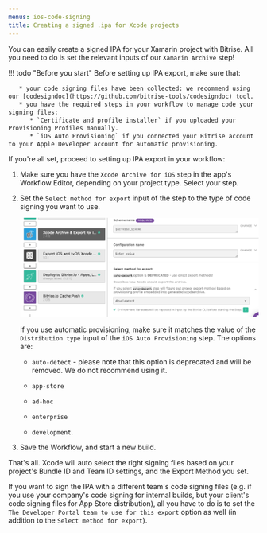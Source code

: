 ```yaml
---
menus: ios-code-signing
title: Creating a signed .ipa for Xcode projects
---
```

You can easily create a signed IPA for your Xamarin project with Bitrise. All you need to do is set the relevant inputs of our `Xamarin Archive` step!

!!! todo "Before you start"
    Before setting up IPA export, make sure that:

       * your code signing files have been collected: we recommend using our [codesigndoc](https://github.com/bitrise-tools/codesigndoc) tool.
       * you have the required steps in your workflow to manage code your signing files:
          * `Certificate and profile installer` if you uploaded your Provisioning Profiles manually.
          * `iOS Auto Provisioning` if you connected your Bitrise account to your Apple Developer account for automatic provisioning.

If you're all set, proceed to setting up IPA export in your workflow:

1. Make sure you have the `Xcode Archive for iOS` step in the app's Workflow Editor, depending on your project type. Select your step.

1. Set the `Select method for export` input of the step to the type of code signing you want to use.

    ![Select export method for Xcode Archive for iOS](/img/code-signing/ios-code-signing/xcode-archive-export-method.png)

    If you use automatic provisioning, make sure it matches the value of the `Distribution type` input of the `iOS Auto Provisioning` step. The options are:

    * `auto-detect` - please note that this option is deprecated and will be removed. We do not recommend using it.

    * `app-store`

    * `ad-hoc`

    * `enterprise`

    * `development`.

1. Save the Workflow, and start a new build.

That's all. Xcode will auto select the right signing files based on your project's Bundle ID and
Team ID settings, and the Export Method you set.

If you want to sign the IPA with a different team's code signing files (e.g.
if you use your company's code signing for internal builds, but your client's
code signing files for App Store distribution), all you have to do is to set
the `The Developer Portal team to use for this export` option as well (in addition
to the `Select method for export`).
